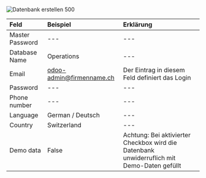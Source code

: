 ![Datenbank erstellen 500](assets/Datenbank%20erstellen%20500.png)

Feld |Beispiel|Erklärung
:- |:- |:-
Master Password|---|---
Database Name|Operations|---
Email| odoo-admin@firmenname.ch|Der Eintrag in diesem Feld definiert das Login
Password|---|---
Phone number|---|---
Language|German / Deutsch|---
Country|Switzerland|---
Demo data|False|Achtung: Bei aktivierter Checkbox wird die Datenbank unwiderruflich mit Demo-Daten gefüllt